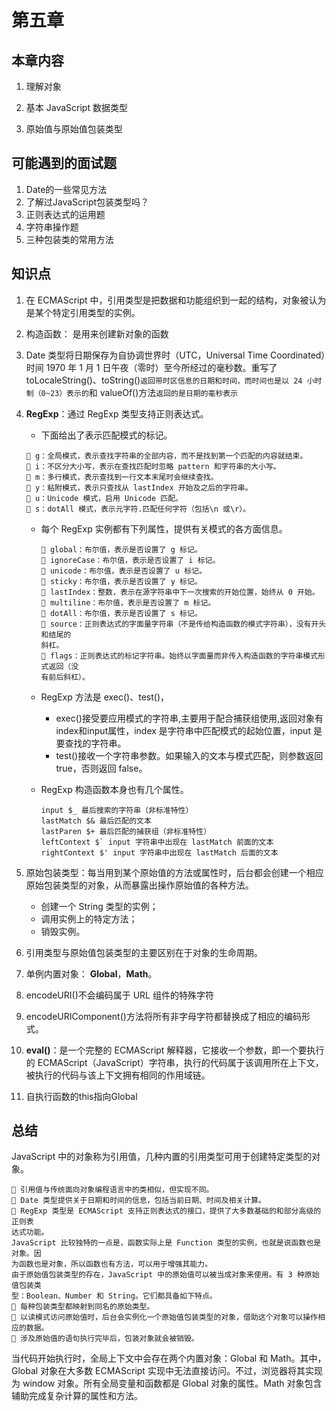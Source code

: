 # 第五章

## 本章内容

1. 理解对象

2. 基本 JavaScript 数据类型

3. 原始值与原始值包装类型

## 可能遇到的面试题

1. Date的一些常见方法
2. 了解过JavaScript包装类型吗？
3. 正则表达式的运用题
4. 字符串操作题
5. 三种包装类的常用方法

## 知识点

1. 在 ECMAScript 中，引用类型是把数据和功能组织到一起的结构，对象被认为是某个特定引用类型的实例。

2. 构造函数： 是用来创建新对象的函数

3. Date 类型将日期保存为自协调世界时（UTC，Universal Time Coordinated）时间 1970 年 1 月 1 日午夜（零时）至今所经过的毫秒数。重写了 toLocaleString()、toString()`返回带时区信息的日期和时间，而时间也是以 24 小时制（0~23）表示的`和 valueOf()方法`返回的是日期的毫秒表示`

4. **RegExp**：通过 RegExp 类型支持正则表达式。

   - 下面给出了表示匹配模式的标记。

   ```
    g：全局模式，表示查找字符串的全部内容，而不是找到第一个匹配的内容就结束。
    i：不区分大小写，表示在查找匹配时忽略 pattern 和字符串的大小写。
    m：多行模式，表示查找到一行文本末尾时会继续查找。
    y：粘附模式，表示只查找从 lastIndex 开始及之后的字符串。
    u：Unicode 模式，启用 Unicode 匹配。
    s：dotAll 模式，表示元字符.匹配任何字符（包括\n 或\r）。
   ```

   - 每个 RegExp 实例都有下列属性，提供有关模式的各方面信息。

     ```
      global：布尔值，表示是否设置了 g 标记。
      ignoreCase：布尔值，表示是否设置了 i 标记。
      unicode：布尔值，表示是否设置了 u 标记。
      sticky：布尔值，表示是否设置了 y 标记。
      lastIndex：整数，表示在源字符串中下一次搜索的开始位置，始终从 0 开始。
      multiline：布尔值，表示是否设置了 m 标记。
      dotAll：布尔值，表示是否设置了 s 标记。
      source：正则表达式的字面量字符串（不是传给构造函数的模式字符串），没有开头和结尾的
     斜杠。
      flags：正则表达式的标记字符串。始终以字面量而非传入构造函数的字符串模式形式返回（没
     有前后斜杠）。
     ```

   - RegExp 方法是 exec()、test()，

     - exec()接受要应用模式的字符串,主要用于配合捕获组使用,返回对象有index和input属性，index 是字符串中匹配模式的起始位置，input 是要查找的字符串。
     - test()接收一个字符串参数。如果输入的文本与模式匹配，则参数返回 true，否则返回 false。

   - RegExp 构造函数本身也有几个属性。

     ```
     input $_ 最后搜索的字符串（非标准特性）
     lastMatch $& 最后匹配的文本
     lastParen $+ 最后匹配的捕获组（非标准特性）
     leftContext $` input 字符串中出现在 lastMatch 前面的文本
     rightContext $' input 字符串中出现在 lastMatch 后面的文本
     ```

5. 原始包装类型：每当用到某个原始值的方法或属性时，后台都会创建一个相应原始包装类型的对象，从而暴露出操作原始值的各种方法。

   -  创建一个 String 类型的实例；
   - 调用实例上的特定方法；
   - 销毁实例。

6. 引用类型与原始值包装类型的主要区别在于对象的生命周期。

7. 单例内置对象： **Global**，**Math**。

8. encodeURI()不会编码属于 URL 组件的特殊字符

9. encodeURIComponent()方法将所有非字母字符都替换成了相应的编码形式。

10.  **eval()**：是一个完整的 ECMAScript 解释器，它接收一个参数，即一个要执行的 ECMAScript（JavaScript）字符串，执行的代码属于该调用所在上下文，被执行的代码与该上下文拥有相同的作用域链。

11. 自执行函数的this指向Global

## 总结

JavaScript 中的对象称为引用值，几种内置的引用类型可用于创建特定类型的对象。

```
 引用值与传统面向对象编程语言中的类相似，但实现不同。
 Date 类型提供关于日期和时间的信息，包括当前日期、时间及相关计算。
 RegExp 类型是 ECMAScript 支持正则表达式的接口，提供了大多数基础的和部分高级的正则表
达式功能。
JavaScript 比较独特的一点是，函数实际上是 Function 类型的实例，也就是说函数也是对象。因
为函数也是对象，所以函数也有方法，可以用于增强其能力。
由于原始值包装类型的存在，JavaScript 中的原始值可以被当成对象来使用。有 3 种原始值包装类
型：Boolean、Number 和 String。它们都具备如下特点。
 每种包装类型都映射到同名的原始类型。
 以读模式访问原始值时，后台会实例化一个原始值包装类型的对象，借助这个对象可以操作相
应的数据。
 涉及原始值的语句执行完毕后，包装对象就会被销毁。
```

当代码开始执行时，全局上下文中会存在两个内置对象：Global 和 Math。其中，Global 对象在大多数 ECMAScript 实现中无法直接访问。不过，浏览器将其实现为 window 对象。所有全局变量和函数都是 Global 对象的属性。Math 对象包含辅助完成复杂计算的属性和方法。
